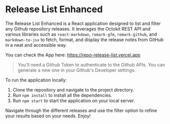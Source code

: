 # Release List Enhanced

The Release List Enhanced is a React application designed to list and filter any Github repository releases. It leverages the Octokit REST API and various libraries such as `react-markdown`, `remark-gfm`, `remark-github`, and `markdown-to-jsx` to fetch, format, and display the release notes from GitHub in a neat and accessible way.

You can check the App here: https://repo-release-list.vercel.app

> You'll need a Github Token to authenticate to the Github APIs. You can generate a new one in your Github's Developer settings.

To run the application locally:

1. Clone the repository and navigate to the project directory.
2. Run `npm install` to install all the dependencies.
3. Run `npm start` to start the application on your local server.

Navigate through the different releases and use the filter option to refine your results based on your needs. Enjoy!
